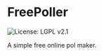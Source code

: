 # FreePoller
![License: LGPL v2.1](https://img.shields.io/github/license/bsimjoo/FreePoller)

A simple free online pol maker.
